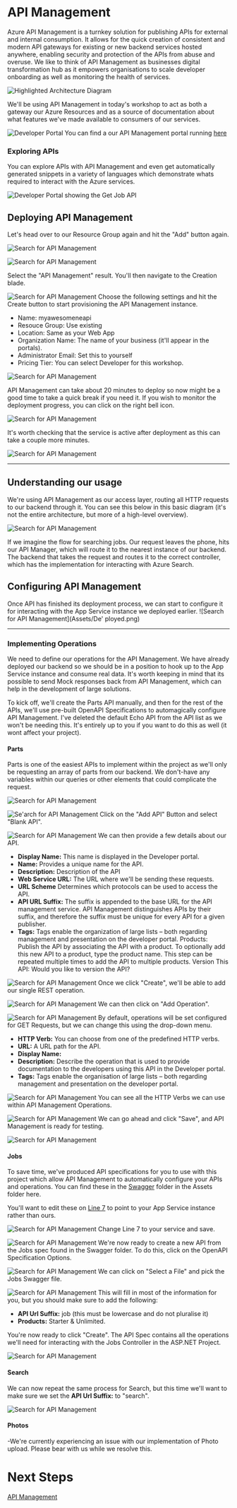 # API Management
Azure API Management is a turnkey solution for publishing APIs for external and internal consumption. It allows for the quick creation of consistent and modern API gateways for existing or new backend services hosted anywhere, enabling security and protection of the APIs from abuse and overuse. We like to think of API Management as businesses digital transformation hub as it empowers organisations to scale developer onboarding as well as monitoring the health of services. 

![Highlighted Architecture Diagram](Assets/HighlightedArchitecture.png)

We'll be using API Management in today's workshop to act as both a gateway our Azure Resources and as a source of documentation about what features we've made available to consumers of our services. 

![Developer Portal](Assets/DeveloperPortal.png)
You can find a our API Management portal running [here](https://contosomaintenance.portal.azure-api.net/)

### Exploring APIs
You can explore APIs with API Management and even get automatically generated snippets in a variety of languages which demonstrate whats required to interact with the Azure services. 

![Developer Portal showing the Get Job API](Assets/DeveloperPortalApiView.png)

## Deploying API Management 
Let's head over to our Resource Group again and hit the "Add" button again. 

![Search for API Management](Assets/SearchForApiManagement.png)

![Search for API Management](Assets/ApiManagmentSearchResults.png)

Select the "API Management" result. You'll then navigate to the Creation blade. 
    
![Search for API Management](Assets/ApiManagementFillInfo.png)
Choose the following settings and hit the Create button to start provisioning the API Management instance.

* Name: myawesomeneapi
* Resouce Group: Use existing
* Location: Same as your Web App
* Organization Name: The name of your business (it'll appear in the portals). 
* Administrator Email: Set this to yourself
* Pricing Tier: You can select Developer for this workshop. 

![Search for API Management](Assets/DeploymentProgress.png)

API Management can take about 20 minutes to deploy so now might be a good time to take a quick break if you need it. If you wish to monitor the deployment progress, you can click on the right bell icon. 

![Search for API Management](Assets/DeploymentProgress.png)


It's worth checking that the service is active after deployment as this can take a couple more minutes. 

![Search for API Management](Assets/ActivatingService.png)

---

## Understanding our usage
We're using API Management as our access layer, routing all HTTP requests to our backend through it. You can see this below in this basic diagram (it's not the entire architecture, but more of a high-level overview). 

![Search for API Management](Assets/RequestFlow.png)

If we imagine the flow for searching jobs. Our request leaves the phone, hits our API Manager, which will route it to the nearest instance of our backend. The backend that takes the request and routes it to the correct controller, which has the implementation for interacting with Azure Search. 

## Configuring API Management
Once API has finished its deployment process, we can start to configure it for interacting with the App Service instance we deployed earlier. 
![Search for API Management](Assets/De' ployed.png)

---
### Implementing Operations
We need to define our operations for the API Management. We have already deployed our backend so we should be in a position to hook up to the App Service instance and consume real data. It's worth keeping in mind that its possible to send Mock responses back from API Management, which can help in the development of large solutions. 

To kick off, we'll create the Parts API manually, and then for the rest of the APIs, we'll use pre-built OpenAPI Specifications to automagically configure API Management. I've deleted the default Echo API from the API list as we won't be needing this. It's entirely up to you if you want to do this as well (it wont affect your project). 

#### Parts
Parts is one of the easiest APIs to implement within the project as we'll only be requesting an array of parts from our backend. We don't-have any variables within our queries or other elements that could complicate the request. 

![Search for API Management](Assets/AddAPIPartsFirstStep.png)

![Se'arch for API Management](Assets/CreateBlankAPI.png)
Click on the "Add API" Button and select "Blank API".

![Search for API Management](Assets/AddingPartsAPI.png)
We can then provide a few details about our API.

* **Display Name:** This name is displayed in the Developer portal.
* **Name:** Provides a unique name for the API.
* **Description:** Description of the API
* **Web Service URL:** The URL where we'll be sending these requests.
* **URL Scheme** Determines which protocols can be used to access the API.
* **API URL Suffix:** The suffix is appended to the base URL for the API management service. API Management distinguishes APIs by their suffix, and therefore the suffix must be unique for every API for a given publisher.
* **Tags:** Tags enable the organization of large lists – both regarding management and presentation on the developer portal.
Products: Publish the API by associating the API with a product. To optionally add this new API to a product, type the product name. This step can be repeated multiple times to add the API to multiple products.
Version This API: Would you like to version the API?

![Search for API Management](Assets/NewAPIPartsComplete.png)
Once we click "Create", we'll be able to add our single REST operation. 

![Search for API Management](Assets/EmptyPartsAPI.png)
We can then click on "Add Operation".

![Search for API Management](Assets/CreatePartsGETOperation.png)
By default, operations will be set configured for GET Requests, but we can change this using the drop-down menu. 

* **HTTP Verb:** You can choose from one of the predefined HTTP verbs.
* **URL:** A URL path for the API.
* **Display Name:**
* **Description:** Describe the operation that is used to provide documentation to the developers using this API in the Developer portal.
* **Tags:** Tags enable the organisation of large lists – both regarding management and presentation on the developer portal.

![Search for API Management](Assets/PartsOperatoinsTypeDropdown.png)
You can see all the HTTP Verbs we can use within API Management Operations. 

![Search for API Management](Assets/PartsOperationFilledIn.png)
We can go ahead and click "Save", and API Management is ready for testing. 

![Search for API Management](Assets/PartsTest.png)

#### Jobs
To save time, we've produced API specifications for you to use with this project which allow API Management to automatically configure your APIs and operations. You can find these in the [Swagger](/Assets/Swagger/) folder in the Assets folder here. 

You'll want to edit these on [Line 7](https://github.com/MikeCodesDotNet/Mobile-Cloud-Workshop/blob/cae3c1e5366a78170eb217f897b7d4398f7bfd32/Walkthrough%20Guide/05_API_Management/Assets/Swagger/Jobs.swagger.json#L7) to point to your App Service instance rather than ours.

![Search for API Management](Assets/EditingSwaggerDEf.png)
Change Line 7 to your service and save. 

![Search for API Management](Assets/CreateFromOpenAPISpec.png)
We're now ready to create a new API from the Jobs spec found in the Swagger folder. To do this, click on the OpenAPI Specification Options. 

![Search for API Management](Assets/CreateFromOpenAPISpecEmpty.png)
We can click on "Select a File" and pick the Jobs Swagger file. 

![Search for API Management](Assets/CreateAPIAutoFilled.png)
This will fill in most of the information for you, but you should make sure to add the following: 

* **API Url Suffix:** job (this must be lowercase and do not pluralise it) 
* **Products:** Starter & Unlimited. 

You're now ready to click "Create". The API Spec contains all the operations we'll need for interacting with the Jobs Controller in the ASP.NET Project. 

![Search for API Management](Assets/JobsCreated.png)

#### Search
We can now repeat the same process for Search, but this time we'll want to make sure we set the **API Url Suffix:** to "search". 

![Search for API Management](Assets/AddingSearch.png)

#### Photos
-We're currently experiencing an issue with our implementation of Photo upload. Please bear with us while we resolve this. 

# Next Steps 
[API Management](../07_Functions_Cognitive_Services)
